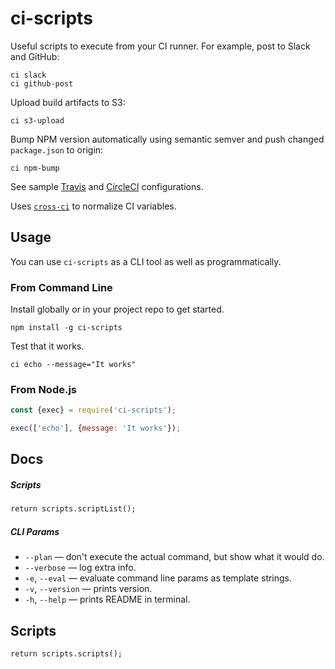 # ci-scripts

Useful scripts to execute from your CI runner. For example, post to Slack and GitHub:

```
ci slack
ci github-post
```

Upload build artifacts to S3:

```
ci s3-upload
```

Bump NPM version automatically using semantic semver and push changed `package.json` to origin:

```
ci npm-bump
```

See sample [Travis](./.travis.yml) and [CircleCI](./.circleci/config.yml) configurations.

Uses [`cross-ci`](https://github.com/streamich/cross-ci) to normalize CI variables.


## Usage

You can use `ci-scripts` as a CLI tool as well as programmatically.


### From Command Line

Install globally or in your project repo to get started.

```
npm install -g ci-scripts
```

Test that it works.

```
ci echo --message="It works"
```


### From Node.js

```js
const {exec} = require('ci-scripts');

exec(['echo'], {message: 'It works'});
```



## Docs


##### Scripts

```mmd
return scripts.scriptList();
```


##### CLI Params

- `--plan` &mdash; don't execute the actual command, but show what it would do.
- `--verbose` &mdash; log extra info.
- `-e`, `--eval` &mdash; evaluate command line params as template strings.
- `-v`, `--version` &mdash; prints version.
- `-h`, `--help` &mdash; prints README in terminal.


## Scripts

```mmd
return scripts.scripts();
```
